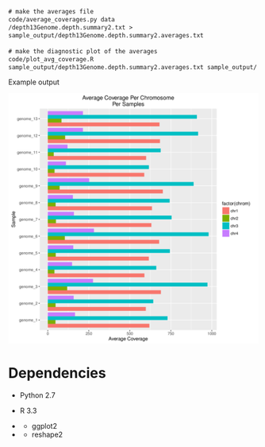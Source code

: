 

```
# make the averages file
code/average_coverages.py data
/depth13Genome.depth.summary2.txt > sample_output/depth13Genome.depth.summary2.averages.txt

# make the diagnostic plot of the averages
code/plot_avg_coverage.R sample_output/depth13Genome.depth.summary2.averages.txt sample_output/
```

Example output

![](sample_output/avg_cov_byGenome.png)

# Dependencies

- Python 2.7

- R 3.3

- - ggplot2

- - reshape2
